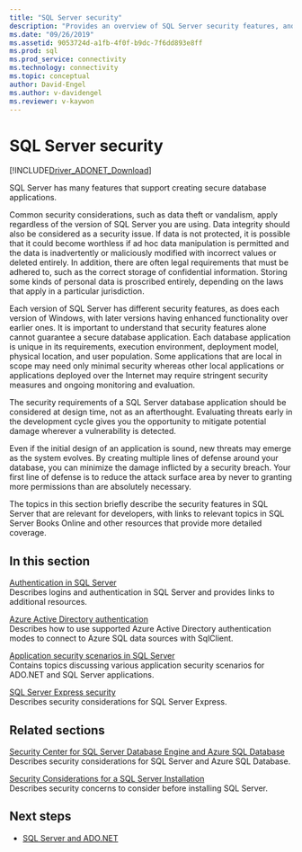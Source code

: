 ```yaml
---
title: "SQL Server security"
description: "Provides an overview of SQL Server security features, and application scenarios for creating secure ADO.NET applications that target SQL Server."
ms.date: "09/26/2019"
ms.assetid: 9053724d-a1fb-4f0f-b9dc-7f6dd893e8ff
ms.prod: sql
ms.prod_service: connectivity
ms.technology: connectivity
ms.topic: conceptual
author: David-Engel
ms.author: v-davidengel
ms.reviewer: v-kaywon
---
```

# SQL Server security

[!INCLUDE[Driver_ADONET_Download](../../../includes/driver_adonet_download.md)]

SQL Server has many features that support creating secure database applications.  
  
Common security considerations, such as data theft or vandalism, apply regardless of the version of SQL Server you are using. Data integrity should also be considered as a security issue. If data is not protected, it is possible that it could become worthless if ad hoc data manipulation is permitted and the data is inadvertently or maliciously modified with incorrect values or deleted entirely. In addition, there are often legal requirements that must be adhered to, such as the correct storage of confidential information. Storing some kinds of personal data is proscribed entirely, depending on the laws that apply in a particular jurisdiction.  
  
Each version of SQL Server has different security features, as does each version of Windows, with later versions having enhanced functionality over earlier ones. It is important to understand that security features alone cannot guarantee a secure database application. Each database application is unique in its requirements, execution environment, deployment model, physical location, and user population. Some applications that are local in scope may need only minimal security whereas other local applications or applications deployed over the Internet may require stringent security measures and ongoing monitoring and evaluation.  
  
The security requirements of a SQL Server database application should be considered at design time, not as an afterthought. Evaluating threats early in the development cycle gives you the opportunity to mitigate potential damage wherever a vulnerability is detected.  
  
Even if the initial design of an application is sound, new threats may emerge as the system evolves. By creating multiple lines of defense around your database, you can minimize the damage inflicted by a security breach. Your first line of defense is to reduce the attack surface area by never to granting more permissions than are absolutely necessary.  
  
The topics in this section briefly describe the security features in SQL Server that are relevant for developers, with links to relevant topics in SQL Server Books Online and other resources that provide more detailed coverage.  
  
## In this section  
[Authentication in SQL Server](authentication-sql-server.md)  
Describes logins and authentication in SQL Server and provides links to additional resources. 

[Azure Active Directory authentication](azure-active-directory-authentication.md)  
Describes how to use supported Azure Active Directory authentication modes to connect to Azure SQL data sources with SqlClient.
  
[Application security scenarios in SQL Server](application-security-scenarios-sql-server.md)  
Contains topics discussing various application security scenarios for ADO.NET and SQL Server applications.  
  
[SQL Server Express security](sql-server-express-security.md)  
Describes security considerations for SQL Server Express.  
  
## Related sections  
[Security Center for SQL Server Database Engine and Azure SQL Database](../../../relational-databases/security/security-center-for-sql-server-database-engine-and-azure-sql-database.md)  
Describes security considerations for SQL Server and Azure SQL Database.

[Security Considerations for a SQL Server Installation](../../../sql-server/install/security-considerations-for-a-sql-server-installation.md)  
Describes security concerns to consider before installing SQL Server.

## Next steps
- [SQL Server and ADO.NET](index.md)
